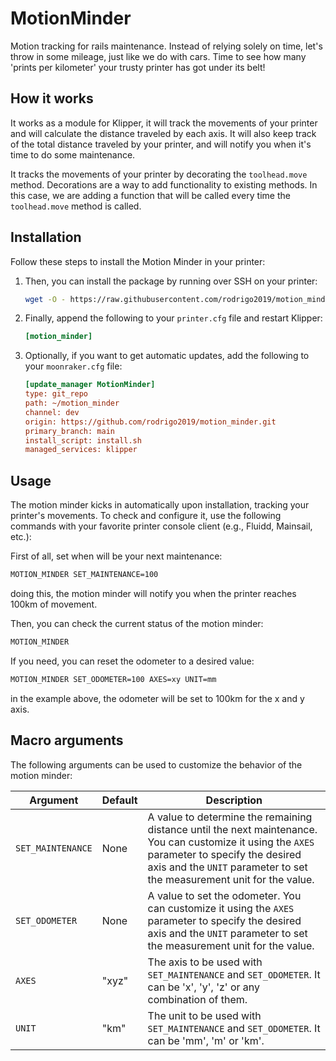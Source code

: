 # MotionMinder

Motion tracking for rails maintenance. Instead of relying solely on time, let's throw in some mileage, just like we do
with cars. Time to see how many 'prints per kilometer' your trusty printer has got under its belt!

## How it works

It works as a module for Klipper, it will track the movements of your printer and will calculate the distance
traveled by each axis. It will also keep track of the total distance traveled by your printer, and will notify you
when it's time to do some maintenance.

It tracks the movements of your printer by decorating the `toolhead.move` method. Decorations are a way to add
functionality to existing methods. In this case, we are adding a function that will be called every time the
`toolhead.move` method is called.

## Installation

Follow these steps to install the Motion Minder in your printer:

1. Then, you can install the package by running over SSH on your printer:

   ```bash
   wget -O - https://raw.githubusercontent.com/rodrigo2019/motion_minder/main/install.sh | bash
   ```

1. Finally, append the following to your `printer.cfg` file and restart Klipper:

   ```ini
   [motion_minder]
   ```

1. Optionally, if you want to get automatic updates, add the following to your `moonraker.cfg` file:

   ```ini
   [update_manager MotionMinder]
   type: git_repo
   path: ~/motion_minder
   channel: dev
   origin: https://github.com/rodrigo2019/motion_minder.git
   primary_branch: main
   install_script: install.sh
   managed_services: klipper
   ```

## Usage

The motion minder kicks in automatically upon installation, tracking your printer's movements.
To check and configure it, use the following commands with your favorite printer console client
(e.g., Fluidd, Mainsail, etc.):

First of all, set when will be your next maintenance:

```bash
MOTION_MINDER SET_MAINTENANCE=100
```

doing this, the motion minder will notify you when the printer reaches 100km of movement.

Then, you can check the current status of the motion minder:

```bash
MOTION_MINDER
```

If you need, you can reset the odometer to a desired value:

```bash
MOTION_MINDER SET_ODOMETER=100 AXES=xy UNIT=mm

```

in the example above, the odometer will be set to 100km for the x and y axis.

## Macro arguments

The following arguments can be used to customize the behavior of the motion minder:

| Argument          | Default | Description                                                                                                                                                                                                             |
|-------------------|---------|-------------------------------------------------------------------------------------------------------------------------------------------------------------------------------------------------------------------------|
| `SET_MAINTENANCE` | None    | A value to determine the remaining distance until the next maintenance. You can customize it using the `AXES` parameter to specify the desired axis and the `UNIT` parameter to set the measurement unit for the value. |
| `SET_ODOMETER`    | None    | A value to set the odometer. You can customize it using the `AXES` parameter to specify the desired axis and the `UNIT` parameter to set the measurement unit for the value.                                            |
| `AXES`            | "xyz"   | The axis to be used with `SET_MAINTENANCE` and `SET_ODOMETER`.  It can be 'x', 'y', 'z' or any combination of them.                                                                                                     |
| `UNIT`            | "km"    | The unit to be used with `SET_MAINTENANCE` and `SET_ODOMETER`. It can be 'mm', 'm' or 'km'.                                                                                                                             |